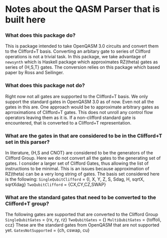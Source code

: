 # Notes about the QASM Parser that is built here

### What does this package do?
This is package intended to take OpenQASM 3.0 circuits and convert them to the Clifford+T basis. Converting an arbitary gate to series of Clifford operations is not a trivial task. In this package, we take advantage of `newsynth` which is Haskell package which approximates RZ(theta) gates as series of {H,S,T} gates. The conversion relies on this package which based paper by Ross and Seilinger. 

### What does this package not do?
Right now not all gates are supported to the Clifford+T basis. We only support the standard gates in OpenQASM 3.0 as of now. Even not all the gates in this are.
One approach would be to approximate arbitrary gates as  aprroximations of Clifford+T gates. 
This does not unroll any control flow operators leaving them as it is. If a non-clifford standard gate is encountered, that is converted to a Clifford+T representation.

### What are the gates in that are considered to be in the Clifford+T set in this parser?
In literature, {H,S and CNOT} are considered to be the generators of the Clifford Group. Here we do not convert all the gates to the generating set of gates. I consider a larger set of Clifford Gates, thus allowing the list of instructions to be minimal. This is an issues because approximation of RZ(theta) can be a very long string of gates.
The basis set considered here is the following:
`SingleQubitClifford` = {I, X, Y, Z, S, Sdag, H, sqrtX, sqrtXdag}
`TwoQubitClifford` = {CX,CY,CZ,SWAP}

### What are the standard gates that need to be converted to the Clifford+T group?
The following gates are supported that are converted to the Clifford Group
`SingleQubitGates` = {rx, ry, rz}
`TwoQubitGates` = {}
`MultiQubitGates`  = {toffoli, ccz}
These are the standard gates from OpenQASM that are not supported yet. 
`GatesNotSupported` = {ch, cswap, cu}


